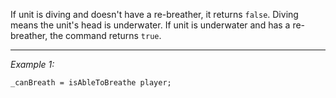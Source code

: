 If unit is diving and doesn't have a re-breather, it returns `false`. Diving means the unit's head is underwater. If unit is underwater and has a re-breather, the command returns `true`.


---
*Example 1:*
```sqf
_canBreath = isAbleToBreathe player;
```